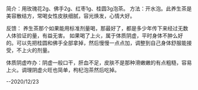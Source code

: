 简介：用玫瑰花2g、佛手2g、红枣1g、桂圆3g泡茶。
方法：开水泡。此养生茶是美容散结方，常喝女性皮肤细腻，容光焕发，心情大好。


反馈：
养生茶那个如果能用标准剂量喝，那最好了，都是多少年传下来经过无数人体验证的量，有益无害。
如果喝了上火，属于体质阴虚，平时身体不肿么好的。可以先把桂圆和佛手全部拿掉，然后慢慢一点点加，调整到自己身体舒服能接受，不上火的剂量。

体质阴虚咋办：阴虚一般口干，肝血不足，皮肤不是那种滑嫩嫩的有点粗糙，容易上火。调理阴虚火旺也简单，枸杞泡茶然后吃掉。

--2020/12/23